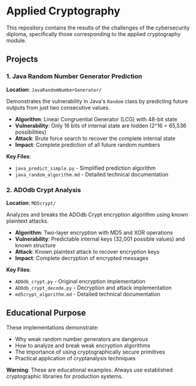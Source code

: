 # Applied Cryptography

This repository contains the results of the challenges of the cybersecurity diploma, specifically those corresponding to the applied cryptography module.

## Projects

### 1. Java Random Number Generator Prediction
**Location**: `JavaRandomNumberGenerator/`

Demonstrates the vulnerability in Java's `Random` class by predicting future outputs from just two consecutive values.

- **Algorithm**: Linear Congruential Generator (LCG) with 48-bit state
- **Vulnerability**: Only 16 bits of internal state are hidden (2^16 = 65,536 possibilities)
- **Attack**: Brute force search to recover the complete internal state
- **Impact**: Complete prediction of all future random numbers

**Key Files**:
- `java_predict_simple.py` - Simplified prediction algorithm
- `java_random_algorithm.md` - Detailed technical documentation

### 2. ADOdb Crypt Analysis
**Location**: `MD5crypt/`

Analyzes and breaks the ADOdb Crypt encryption algorithm using known plaintext attacks.

- **Algorithm**: Two-layer encryption with MD5 and XOR operations
- **Vulnerability**: Predictable internal keys (32,001 possible values) and known structure
- **Attack**: Known plaintext attack to recover encryption keys
- **Impact**: Complete decryption of encrypted messages

**Key Files**:
- `ADOdb_crypt.py` - Original encryption implementation
- `ADOdb_crypt_decode.py` - Decryption and attack implementation
- `md5crypt_algorithm.md` - Detailed technical documentation

## Educational Purpose

These implementations demonstrate:
- Why weak random number generators are dangerous
- How to analyze and break weak encryption algorithms
- The importance of using cryptographically secure primitives
- Practical application of cryptanalysis techniques

**Warning**: These are educational examples. Always use established cryptographic libraries for production systems.
